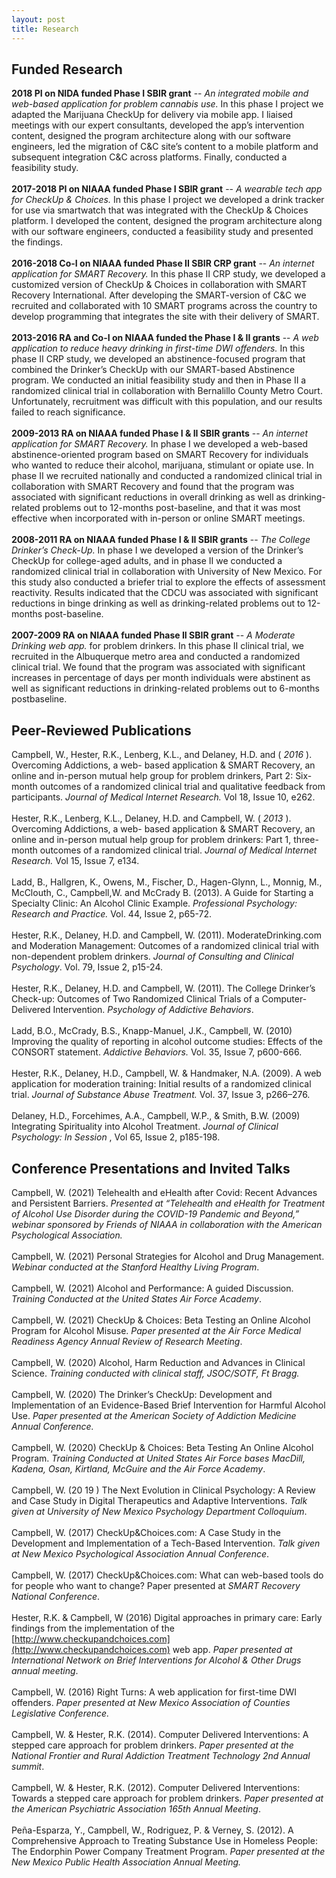```yaml
---
layout: post
title: Research
---
```


## Funded Research

**2018 PI on NIDA funded Phase I SBIR grant** -- *An integrated mobile and web-based application for problem
cannabis use.* In this phase I project we adapted the Marijuana CheckUp for delivery via mobile app. I liaised
meetings with our expert consultants, developed the app’s intervention content, designed the program
architecture along with our software engineers, led the migration of C&C site’s content to a mobile platform
and subsequent integration C&C across platforms. Finally, conducted a feasibility study.
<br><br>
**2017-2018 PI on NIAAA funded Phase I SBIR grant** -- *A wearable tech app for CheckUp & Choices.* In this phase
I project we developed a drink tracker for use via smartwatch that was integrated with the CheckUp & Choices
platform. I developed the content, designed the program architecture along with our software engineers,
conducted a feasibility study and presented the findings.
<br><br>
**2016-2018 Co-I on NIAAA funded Phase II SBIR CRP grant** -- *An internet application for SMART Recovery.* In
this phase II CRP study, we developed a customized version of CheckUp & Choices in collaboration with
SMART Recovery International. After developing the SMART-version of C&C we recruited and collaborated
with 10 SMART programs across the country to develop programming that integrates the site with their
delivery of SMART.
<br><br>
**2013-2016 RA and Co-I on NIAAA funded the Phase I & II grants** -- *A web application to reduce heavy drinking
in first-time DWI offenders.* In this phase II CRP study, we developed an abstinence-focused program that
combined the Drinker’s CheckUp with our SMART-based Abstinence program. We conducted an initial
feasibility study and then in Phase II a randomized clinical trial in collaboration with Bernalillo County Metro
Court. Unfortunately, recruitment was difficult with this population, and our results failed to reach significance.
<br><br>
**2009-2013 RA on NIAAA funded Phase I & II SBIR grants** -- *An internet application for SMART Recovery.* In
phase I we developed a web-based abstinence-oriented program based on SMART Recovery for individuals
who wanted to reduce their alcohol, marijuana, stimulant or opiate use. In phase II we recruited nationally and
conducted a randomized clinical trial in collaboration with SMART Recovery and found that the program was
associated with significant reductions in overall drinking as well as drinking-related problems out to 12-months
post-baseline, and that it was most effective when incorporated with in-person or online SMART meetings.
<br><br>
**2008-2011 RA on NIAAA funded Phase I & II SBIR grants** -- *The College Drinker’s Check-Up.* In phase I we
developed a version of the Drinker’s CheckUp for college-aged adults, and in phase II we conducted a
randomized clinical trial in collaboration with University of New Mexico. For this study also conducted a
briefer trial to explore the effects of assessment reactivity. Results indicated that the CDCU was associated with significant reductions in binge drinking as well as drinking-related problems out to 12-months post-baseline.
<br><br>
**2007-2009 RA on NIAAA funded Phase II SBIR grant** -- *A Moderate Drinking web app.* for problem drinkers. In
this phase II clinical trial, we recruited in the Albuquerque metro area and conducted a randomized clinical trial. We found that the program was associated with significant increases in percentage of days per month
individuals were abstinent as well as significant reductions in drinking-related problems out to 6-months postbaseline.

## Peer-Reviewed Publications

Campbell, W., Hester, R.K., Lenberg, K.L., and Delaney, H.D. and ( _2016_ ). Overcoming Addictions, a web-
based application & SMART Recovery, an online and in-person mutual help group for problem drinkers, Part 2:
Six-month outcomes of a randomized clinical trial and qualitative feedback from participants. _Journal of Medical
Internet Research._ Vol 18, Issue 10, e262.
<br><br>
Hester, R.K., Lenberg, K.L., Delaney, H.D. and Campbell, W. ( _2013_ ). Overcoming Addictions, a web-
based application & SMART Recovery, an online and in-person mutual help group for problem drinkers: Part 1,
three-month outcomes of a randomized clinical trial. _Journal of Medical Internet Research._ Vol 15, Issue 7, e134.
<br><br>
Ladd, B., Hallgren, K., Owens, M., Fischer, D., Hagen-Glynn, L., Monnig, M., McClouth, C., Campbell,W.
and McCrady B. (2013). A Guide for Starting a Specialty Clinic: An Alcohol Clinic Example. _Professional
Psychology: Research and Practice._ Vol. 44, Issue 2, p65-72.
<br><br>
Hester, R.K., Delaney, H.D. and Campbell, W. (2011). ModerateDrinking.com and Moderation
Management: Outcomes of a randomized clinical trial with non-dependent problem drinkers. _Journal of Consulting
and Clinical Psychology_. Vol. 79, Issue 2, p15-24.
<br><br>
Hester, R.K., Delaney, H.D. and Campbell, W. (2011). The College Drinker’s Check-up: Outcomes of Two
Randomized Clinical Trials of a Computer-Delivered Intervention. _Psychology of Addictive Behaviors_.
<br><br>
Ladd, B.O., McCrady, B.S., Knapp-Manuel, J.K., Campbell, W. (2010) Improving the quality of reporting
in alcohol outcome studies: Effects of the CONSORT statement. _Addictive Behaviors._ Vol. 35, Issue 7, p600-666.
<br><br>
Hester, R.K., Delaney, H.D., Campbell, W. & Handmaker, N.A. (2009). A web application for moderation
training: Initial results of a randomized clinical trial. _Journal of Substance Abuse Treatment._ Vol. 37, Issue 3, p266–276.
<br><br>
Delaney, H.D., Forcehimes, A.A., Campbell, W.P., & Smith, B.W. (2009) Integrating Spirituality into
Alcohol Treatment. _Journal of Clinical Psychology: In Session_ , Vol 65, Issue 2, p185-198.

## Conference Presentations and Invited Talks

Campbell, W. (2021) Telehealth and eHealth after Covid: Recent Advances and Persistent Barriers.
_Presented at “Telehealth and eHealth for Treatment of Alcohol Use Disorder during the COVID-19 Pandemic and
Beyond,” webinar sponsored by Friends of NIAAA in collaboration with the American Psychological Association._
<br><br>
Campbell, W. (2021) Personal Strategies for Alcohol and Drug Management. _Webinar conducted at the
Stanford Healthy Living Program_.
<br><br>
Campbell, W. (2021) Alcohol and Performance: A guided Discussion. _Training Conducted at the United
States Air Force Academy_.
<br><br>
Campbell, W. (2021) CheckUp & Choices: Beta Testing an Online Alcohol Program for Alcohol Misuse.
_Paper presented at the Air Force Medical Readiness Agency Annual Review of Research Meeting_.
<br><br>
Campbell, W. (2020) Alcohol, Harm Reduction and Advances in Clinical Science. _Training conducted with
clinical staff, JSOC/SOTF, Ft Bragg._
<br><br>
Campbell, W. (2020) The Drinker’s CheckUp: Development and Implementation of an Evidence-Based
Brief Intervention for Harmful Alcohol Use. _Paper presented at the American Society of Addiction Medicine Annual
Conference._
<br><br>
Campbell, W. (2020) CheckUp & Choices: Beta Testing An Online Alcohol Program. _Training Conducted
at United States Air Force bases MacDill, Kadena, Osan, Kirtland, McGuire and the Air Force Academy_.
<br><br>
Campbell, W. (20 19 ) The Next Evolution in Clinical Psychology: A Review and Case Study in Digital
Therapeutics and Adaptive Interventions. _Talk given at University of New Mexico Psychology Department
Colloquium_.
<br><br>
Campbell, W. (2017) CheckUp&Choices.com: A Case Study in the Development and Implementation of a
Tech-Based Intervention. _Talk given at New Mexico Psychological Association Annual Conference_.
<br><br>
Campbell, W. (2017) CheckUp&Choices.com: What can web-based tools do for people who want to
change? Paper presented at _SMART Recovery National Conference_.
<br><br>
Hester, R.K. & Campbell, W (2016) Digital approaches in primary care: Early findings from the
implementation of the [http://www.checkupandchoices.com](http://www.checkupandchoices.com) web app. _Paper presented at International Network on Brief Interventions for Alcohol & Other Drugs annual meeting_.
<br><br>
Campbell, W. (2016) Right Turns: A web application for first-time DWI offenders. _Paper presented at
New Mexico Association of Counties Legislative Conference._
<br><br>
Campbell, W. & Hester, R.K. (2014). Computer Delivered Interventions: A stepped care approach for
problem drinkers. _Paper presented at the National Frontier and Rural Addiction Treatment Technology 2nd Annual
summit_.
<br><br>
Campbell, W. & Hester, R.K. (2012). Computer Delivered Interventions: Towards a stepped care approach
for problem drinkers. _Paper presented at the American Psychiatric Association 165th Annual Meeting_.
<br><br>
Peña-Esparza, Y., Campbell, W., Rodriguez, P. & Verney, S. (2012). A Comprehensive Approach to
Treating Substance Use in Homeless People: The Endorphin Power Company Treatment Program. _Paper presented
at the New Mexico Public Health Association Annual Meeting._